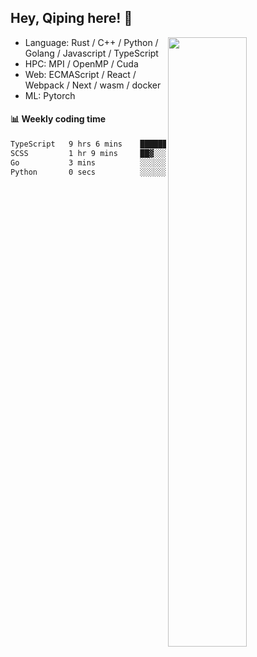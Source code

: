 

## Hey, Qiping here! :wave:

[<img align="right" width="50%" src="https://github-readme-stats.vercel.app/api?username=ppppqp&theme=dark&show_icons=true">](https://metrics.lecoq.io/ppppqp?template=classic)



-   Language: Rust / C++ / Python / Golang / Javascript / TypeScript
-   HPC: MPI / OpenMP / Cuda
-   Web: ECMAScript / React / Webpack / Next / wasm / docker
-   ML: Pytorch



#### :bar_chart: Weekly coding time

<!--START_SECTION:waka-->

```txt
TypeScript   9 hrs 6 mins    ██████████████████████░░░   88.22 %
SCSS         1 hr 9 mins     ██▓░░░░░░░░░░░░░░░░░░░░░░   11.15 %
Go           3 mins          ░░░░░░░░░░░░░░░░░░░░░░░░░   00.55 %
Python       0 secs          ░░░░░░░░░░░░░░░░░░░░░░░░░   00.08 %
```

<!--END_SECTION:waka-->
